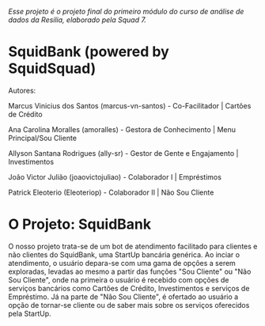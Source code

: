 *Esse projeto é o projeto final do primeiro módulo do curso de análise de dados da Resilia, elaborado pela Squad 7.*

# SquidBank (powered by SquidSquad) #

Autores:

Marcus Vinicius dos Santos (marcus-vn-santos) - 
  Co-Facilitador | Cartões de Crédito
  
Ana Carolina Moralles (amoralles) -
  Gestora de Conhecimento | Menu Principal/Sou Cliente
  
Allyson Santana Rodrigues (ally-sr) -
  Gestor de Gente e Engajamento | Investimentos
  
João Victor Julião (joaovictojuliao) -
  Colaborador I | Empréstimos 
 
Patrick Eleoterio (Eleoteriop) -
  Colaborador II | Não Sou Cliente 
  
 # O Projeto: SquidBank 
 
  O nosso projeto trata-se de um bot de atendimento facilitado para clientes e não clientes do SquidBank, uma StartUp bancária genérica.
 Ao inciar o atendimento, o usuário depara-se com uma gama de opções a serem exploradas, levadas ao mesmo a partir das funções "Sou Cliente" ou
 "Não Sou Cliente", onde na primeira o usuário é recebido com opções de serviços bancários como Cartões de Crédito, Investimentos e serviços
 de Empréstimo. Já na parte de "Não Sou Cliente", é ofertado ao usuário a opção de tornar-se cliente ou de saber mais sobre os serviços oferecidos pela
 StartUp. 
 
 
 
 
  


